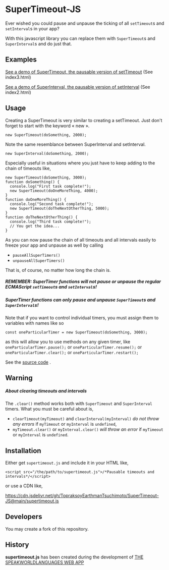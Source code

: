 # SuperTimeout-JS
Ever wished you could pause and unpause the ticking of all `setTimeout`s and `setInterval`s in your app?

With this javascript library you can replace them with `SuperTimeout`s and `SuperInterval`s and do just that.

## Examples
[See a demo of SuperTimeout, the pausable version of setTimeout](https://topraksoyearthmantsuchimoto.github.io/SuperTimeout-JS/index3.html) (See index3.html)

[See a demo of SuperInterval, the pausable version of setInterval](https://topraksoyearthmantsuchimoto.github.io/SuperTimeout-JS/index2.html) (See index2.html)

## Usage
Creating a SuperTimeout is very similar to creating a setTimeout. Just don't forget to start with the keyword « new ».
```
new SuperTimeout(doSomething, 2000);
```
Note the same resemblance between SuperInterval and setInterval.
```
new SuperInterval(doSomething, 2000);
```
Especially useful in situations where you just have to keep adding to the chain of timeouts like,
```
new SuperTimeout(doSomething, 3000);
function doSomething() {
  console.log("First task complete!");
  new SuperTimeout(doOneMoreThing, 4000);
}
function doOneMoreThing() {
  console.log("Second task complete!");
  new SuperTimeout(doTheNextOtherThing, 5000);
}
function doTheNextOtherThing() {
  console.log("Third task complete!");
  // You get the idea...
}
```
As you can now pause the chain of all timeouts and all intervals easily to freeze your app and unpause as well by calling
* `pauseAllSuperTimers()`
* `unpauseAllSuperTimers()`

That is, of course, no matter how long the chain is.

##### REMEMBER: SuperTimer functions will not pause or unpause the regular ECMAScript `setTimeout`s and `setInterval`s!
##### SuperTimer functions can only pause and unpause `SuperTimeout`s and `SuperInterval`s!

Note that if you want to control individual timers, you must assign them to variables with names like so
```
const oneParticularTimer = new SuperTimeout(doSomething, 3000);
```
as this will allow you to use methods on any given timer, like
`oneParticularTimer.pause();`
or
`oneParticularTimer.resume();`
or
`oneParticularTimer.clear();`
or
`oneParticularTimer.restart();`

See the [source code](https://github.com/TopraksoyEarthmanTsuchimoto/SuperTimeout-JS/blob/main/supertimeout.js) .
## Warning
##### About clearing timeouts and intervals
The `.clear()` method works both with `SuperTimeout` and `SuperInterval` timers.
What you must be careful about is,
* `clearTimeout(myTimeout)` and `clearInterval(myInterval)` _do not throw any errors_ if `myTimeout` or `myInterval` is `undefined`,
* `myTimeout.clear()` or `myInterval.clear()` _will throw an error_ if `myTimeout` or `myInterval` is `undefined`.
## Installation
Either get `supertimeout.js` and include it in your HTML like,
```
<script src="/the/path/to/supertimeout.js">/*Pausable timeouts and intervals*/</script>
```
or use a CDN like,

https://cdn.jsdelivr.net/gh/TopraksoyEarthmanTsuchimoto/SuperTimeout-JS@main/supertimeout.js
## Developers
You may create a fork of this repository.
## History
__supertimeout.js__ has been created during the development of [THE SPEAKWORLDLANGUAGES WEB APP](https://speakworldlanguages.github.io/)
